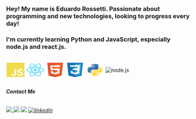 ### Hey!  My name is Eduardo Rossetti. Passionate about programming and new technologies, looking to progress every day!
### I'm currently learning Python and JavaScript, especially node.js and react.js.

<div style="display: inline_block"><br>
  <img align="center" alt="Js" height="40" width="50" src="https://raw.githubusercontent.com/devicons/devicon/master/icons/javascript/javascript-plain.svg">
  <img align="center" alt="React" height="40" width="50" src="https://raw.githubusercontent.com/devicons/devicon/master/icons/react/react-original.svg">
  <img align="center" alt="HTML" height="40" width="50" src="https://raw.githubusercontent.com/devicons/devicon/master/icons/html5/html5-original.svg">
  <img align="center" alt="CSS" height="40" width="50" src="https://raw.githubusercontent.com/devicons/devicon/master/icons/css3/css3-original.svg">
  <img align="center" alt="Python" height="40" width="50" src="https://raw.githubusercontent.com/devicons/devicon/master/icons/python/python-original.svg">
  <img align="center" alt="node.js" height="40" width="50" src="https://cdn.jsdelivr.net/gh/devicons/devicon/icons/nodejs/nodejs-original.svg">
          
</div>
  
  ##
 
<div>
  <h6><b>Contact Me</b><h6>
  <a href="https://wa.me/5518996454493" target="_blank"><img src="https://user-images.githubusercontent.com/97487529/225293683-7c238253-4cb2-43b5-9565-65d6a69cc6d7.png">
  <a href="https://www.instagram.com/eduardorossetti7/" target="_blank"><img src="https://img.shields.io/badge/-Instagram-%23E4405F?style=for-the-badge&logo=instagram&logoColor=white" target="_blank"></a>
  <a href = "mailto:edurossettimelo@gmail.com"><img src="https://img.shields.io/badge/-Gmail-%23333?style=for-the-badge&logo=gmail&logoColor=white" target="_blank"></a>
  <a href="https://www.linkedin.com/in/eduardo-rossetti-031880231/" target="_blank"><img alt="linkedin" src="https://img.shields.io/badge/LinkedIn-0077B5?style=for-the-badge&logo=linkedin&logoColor=white">
</div>
